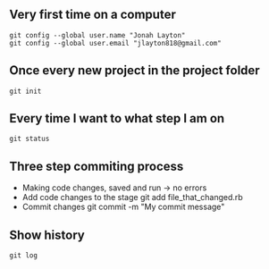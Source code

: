 Very first time on a computer 
----------------------------

    git config --global user.name "Jonah Layton"
    git config --global user.email "jlayton818@gmail.com"

Once every new project in the project folder
--------------------------------------------

    git init

Every time I want to what step I am on 
-------------------------------------

    git status 

Three step commiting process 
----------------------------

* Making code changes, saved and run -> no errors
* Add code changes to the stage
    git add file_that_changed.rb
* Commit changes
    git commit -m "My commit message"

Show history
------------

    git log 
